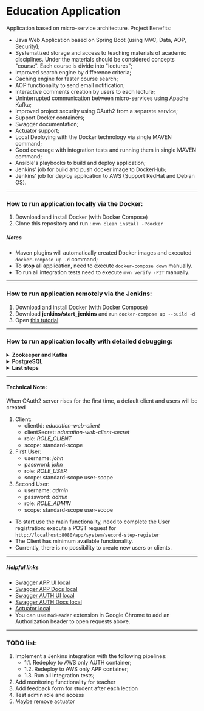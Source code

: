 # Education Application

Application based on micro-service architecture.
Project Benefits:
- Java Web Application based on Spring Boot (using MVC, Data, AOP, Security);
- Systematized storage and access to teaching materials of academic disciplines. Under the materials should be considered concepts
  "course". Each course is divide into "lectures";
- Improved search engine by difference criteria;
- Caching engine for faster course search;
- AOP functionality to send email notification;
- Interactive comments creation by users to each lecture;
- Uninterrupted communication between micro-services using Apache Kafka;
- Improved project security using OAuth2 from a separate service;
- Support Docker containers;
- Swagger documentation;
- Actuator support;
- Local Deploying with the Docker technology via single MAVEN command;
- Good coverage with integration tests and running them in single MAVEN command;
- Ansible's playbooks to build and deploy application;
- Jenkins' job for build and push docker image to DockerHub;
- Jenkins' job for deploy application to AWS (Support RedHat and Debian OS).

***
### How to run application locally via the Docker:
1. Download and install Docker (with Docker Compose)
2. Clone this repository and run : `mvn clean install -Pdocker`

##### Notes
  + Maven plugins will automatically created Docker images and executed `docker-compose up -d` command;
  + To **stop** all application, need to execute `docker-compose down` manually.
  + To run all integration tests need to execute `mvn verify -PIT` manually.
  
***
### How to run application remotely via the Jenkins:
1. Download and install Docker (with Docker Compose)
2. Download **jenkins/start_jenkins** and run  `docker-compose up --build -d`
3. Open [this tutorial](jenkins/start_jenkins/readme.md)

***
### How to run application locally with detailed debugging:

<details><summary><b>Zookeeper and Kafka</b></summary>

1. Download, install and start Zookeeper
2. Download, install and start Kafka
3. Create the next topics:
   - education-finish-lesson-event
   - education-start-course-event

</details>

<details><summary><b>PostgreSQL</b></summary>

1. Download, install, start Postgres 10+
2. Create the next databases and roles:
```sql
CREATE USER "flyway" WITH PASSWORD 'flyway';
CREATE USER "education-app" WITH PASSWORD 'education-app';
CREATE USER "education-auth" WITH PASSWORD 'education-auth';

CREATE DATABASE education_app WITH OWNER = "education-app";
CREATE DATABASE education_auth WITH OWNER = "education-auth";

ALTER USER "flyway" WITH SUPERUSER;
ALTER USER "education-app" WITH SUPERUSER;
ALTER USER "education-auth" WITH SUPERUSER;
```
- Make sure references in application.yml set up correctly.

</details>

<details><summary><b>Last steps</b></summary>

1. Go to `education` folder and run `mvn clean install`
2. Start **AuthApplication** firstly, and the second one - **EducationApplication**
3. Try accessing to AuthApplication for generating token with _client_credentials_ or _password_ as grant type:
```
POST    - http://localhost:8081/auth/oauth/token?grant_type=client_credentials
Headers - Authorization: Basic ZWR1Y2F0aW9uLXdlYi1jbGllbnQ6ZWR1Y2F0aW9uLXdlYi1jbGllbnQtc2VjcmV0
```
```
GET     - http://localhost:8081/auth/oauth/token?grant_type=password&username=john&password=john
Headers - Authorization: Basic ZWR1Y2F0aW9uLXdlYi1jbGllbnQ6ZWR1Y2F0aW9uLXdlYi1jbGllbnQtc2VjcmV0
```
5. Once the token is obtained you can access to the EducationApplication (resource server) using:
```
CRUD    - http://localhost:8080/app/course
Headers - Authorization: Bearer *your_token*
```

</details>

***
#### Technical Note:
When OAuth2 server rises for the first time, a default client and users will be created  
1. Client:
   - clientId: _education-web-client_
   - clientSecret: _education-web-client-secret_
   - role: _ROLE_CLIENT_
   - scope: standard-scope
2. First User:
   - username: _john_
   - password: _john_
   - role: _ROLE_USER_
   - scope: standard-scope user-scope
3. Second User:
   - username: _admin_
   - password: _admin_
   - role: _ROLE_ADMIN_
   - scope: standard-scope user-scope
   
* To start use the main functionality, need to complete the User registration: execute a POST request for `http://localhost:8080/app/system/second-step-register`
* The Client has minimum available functionality.
* Currently, there is no possibility to create new users or clients.

***
##### Helpful links
  + [Swagger APP UI local](http://localhost:8080/app/swagger-ui.html)
  + [Swagger APP Docs local](http://localhost:8080/app/v2/api-docs)
  + [Swagger AUTH UI local](http://localhost:8081/auth/swagger-ui.html)
  + [Swagger AUTH Docs local](http://localhost:8081/auth/v2/api-docs)
  + [Actuator local](http://localhost:8080/app/actuator)
  + You can use `ModHeader` extension in Google Chrome to add an Authorization header to open requests above.

***
### TODO list:
1. Implement a Jenkins integration with the following pipelines:
   - 1.1. Redeploy to AWS only AUTH container;
   - 1.2. Redeploy to AWS only APP container;
   - 1.3. Run all integration tests;
2. Add monitoring functionality for teacher
3. Add feedback form for student after each lection
4. Test admin role and access
5. Maybe remove actuator

